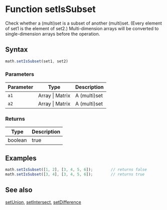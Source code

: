 <!-- Note: This file is automatically generated from source code comments. Changes made in this file will be overridden. -->

# Function setIsSubset

Check whether a (multi)set is a subset of another (multi)set. (Every element of set1 is the element of set2.)
Multi-dimension arrays will be converted to single-dimension arrays before the operation.


## Syntax

```js
math.setIsSubset(set1, set2)
```

### Parameters

Parameter | Type | Description
--------- | ---- | -----------
`a1` | Array &#124; Matrix | A (multi)set
`a2` | Array &#124; Matrix | A (multi)set

### Returns

Type | Description
---- | -----------
boolean | true | false


## Examples

```js
math.setIsSubset([1, 2], [3, 4, 5, 6]);        // returns false
math.setIsSubset([3, 4], [3, 4, 5, 6]);        // returns true
```


## See also

[setUnion](setUnion.md),
[setIntersect](setIntersect.md),
[setDifference](setDifference.md)
